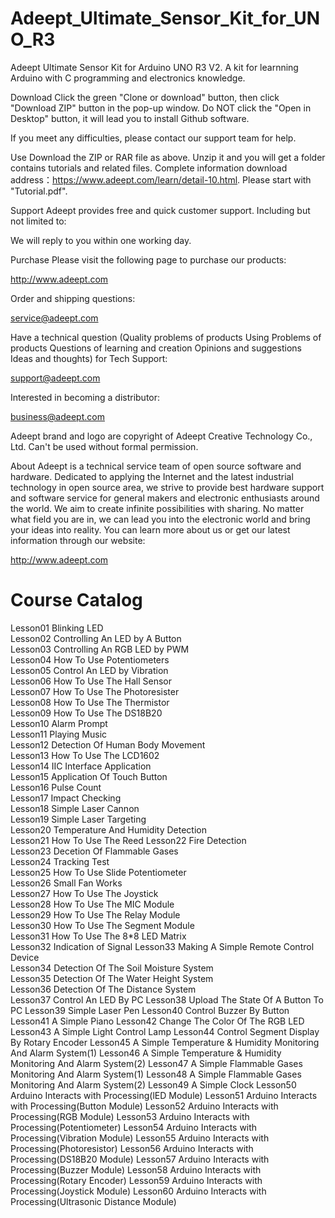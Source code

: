 # Adeept_Ultimate_Sensor_Kit_for_UNO_R3

Adeept Ultimate Sensor Kit for Arduino UNO R3 V2. A kit for learnning Arduino with C programming and electronics knowledge.

Download Click the green "Clone or download" button, then click "Download ZIP" button in the pop-up window. Do NOT click the "Open in Desktop" button, it will lead you to install Github software.

If you meet any difficulties, please contact our support team for help.

Use Download the ZIP or RAR file as above. Unzip it and you will get a folder contains tutorials and related files. Complete information download address：https://www.adeept.com/learn/detail-10.html. Please start with "Tutorial.pdf".

Support Adeept provides free and quick customer support. Including but not limited to:

We will reply to you within one working day.

Purchase Please visit the following page to purchase our products:

http://www.adeept.com

Order and shipping questions:

service@adeept.com

Have a technical question (Quality problems of products Using Problems of products Questions of learning and creation Opinions and suggestions Ideas and thoughts) for Tech Support:

support@adeept.com

Interested in becoming a distributor:

business@adeept.com

Adeept brand and logo are copyright of Adeept Creative Technology Co., Ltd. Can't be used without formal permission.

About Adeept is a technical service team of open source software and hardware. Dedicated to applying the Internet and the latest industrial technology in open source area, we strive to provide best hardware support and software service for general makers and electronic enthusiasts around the world. We aim to create infinite possibilities with sharing. No matter what field you are in, we can lead you into the electronic world and bring your ideas into reality. You can learn more about us or get our latest information through our website:

http://www.adeept.com

# Course Catalog

Lesson01   Blinking LED    
Lesson02   Controlling An LED by A Button	    
Lesson03   Controlling An RGB LED by PWM	  
Lesson04   How To Use Potentiometers	   
Lesson05   Control An LED by Vibration	   
Lesson06   How To Use The Hall Sensor	    
Lesson07   How To Use The Photoresister	     
Lesson08   How To Use The Thermistor	                                      
Lesson09   How To Use The DS18B20 	                
Lesson10   Alarm Prompt	         
Lesson11   Playing Music	                      
Lesson12   Detection Of Human Body Movement	                                  
Lesson13   How To Use The LCD1602	                          
Lesson14   IIC Interface Application	                    
Lesson15   Application Of Touch Button	                    
Lesson16   Pulse Count	                       
Lesson17   Impact Checking	 
Lesson18   Simple Laser Cannon	 
Lesson19   Simple Laser Targeting	 
Lesson20   Temperature And Humidity Detection	 
Lesson21   How To Use The Reed 
Lesson22   Fire Detection	 
Lesson23   Decetion Of Flammable Gases  
Lesson24   Tracking Test	  
Lesson25   How To Use Slide Potentiometer	 
Lesson26   Small Fan Works	 
Lesson27   How To Use The Joystick 	 
Lesson28   How To Use The MIC Module	  
Lesson29   How To Use The Relay Module	 
Lesson30   How To Use The Segment Module  
Lesson31   How To Use The 8*8 LED Matrix	 
Lesson32   Indication of Signal 
Lesson33   Making A Simple Remote Control Device  
Lesson34   Detection Of The Soil Moisture System	 
Lesson35   Detection Of The Water Height System	 
Lesson36   Detection Of The Distance System  
Lesson37   Control An LED By PC
Lesson38   Upload The State Of A Button To PC
Lesson39   Simple Laser Pen
Lesson40   Control Buzzer By Button
Lesson41   A Simple Piano
Lesson42   Change The Color Of The RGB LED
Lesson43   A Simple Light Control Lamp
Lesson44   Control Segment Display By Rotary Encoder
Lesson45   A Simple Temperature & Humidity Monitoring And Alarm System(1)
Lesson46   A Simple Temperature & Humidity Monitoring And Alarm System(2)
Lesson47   A Simple Flammable Gases Monitoring And Alarm System(1)
Lesson48   A Simple Flammable Gases Monitoring And Alarm System(2)
Lesson49   A Simple Clock
Lesson50   Arduino Interacts with Processing(lED Module) 
Lesson51   Arduino Interacts with Processing(Button Module) 
Lesson52   Arduino Interacts with Processing(RGB Module) 
Lesson53   Arduino Interacts with Processing(Potentiometer)
Lesson54   Arduino Interacts with Processing(Vibration Module)
Lesson55   Arduino Interacts with Processing(Photoresistor)
Lesson56   Arduino Interacts with Processing(DS18B20 Module)
Lesson57   Arduino Interacts with Processing(Buzzer Module)
Lesson58   Arduino Interacts with Processing(Rotary Encoder)
Lesson59   Arduino Interacts with Processing(Joystick Module)
Lesson60   Arduino Interacts with Processing(Ultrasonic Distance Module)
